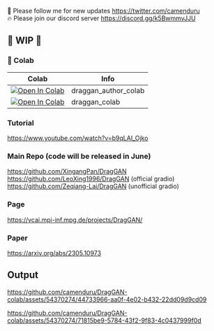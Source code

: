 🐣 Please follow me for new updates https://twitter.com/camenduru <br />
🔥 Please join our discord server https://discord.gg/k5BwmmvJJU

## 🚦 WIP 🚦

### 🦒 Colab

| Colab | Info
| --- | --- |
[![Open In Colab](https://colab.research.google.com/assets/colab-badge.svg)](https://colab.research.google.com/github/camenduru/DragGAN-colab/blob/main/draggan_author_colab.ipynb) | draggan_author_colab
[![Open In Colab](https://colab.research.google.com/assets/colab-badge.svg)](https://colab.research.google.com/github/camenduru/DragGAN-colab/blob/main/draggan_colab.ipynb) | draggan_colab

### Tutorial 
https://www.youtube.com/watch?v=b9qLAI_Ojko

### Main Repo (code will be released in June)
https://github.com/XingangPan/DragGAN <br />
https://github.com/LeoXing1996/DragGAN (official gradio) <br />
https://github.com/Zeqiang-Lai/DragGAN (unofficial gradio) <br />

### Page
https://vcai.mpi-inf.mpg.de/projects/DragGAN/

### Paper
https://arxiv.org/abs/2305.10973

## Output

https://github.com/camenduru/DragGAN-colab/assets/54370274/44733966-aa0f-4e02-b432-22dd09d9cd09

https://github.com/camenduru/DragGAN-colab/assets/54370274/71815be9-5784-43f2-9f83-4c0437999f0d

